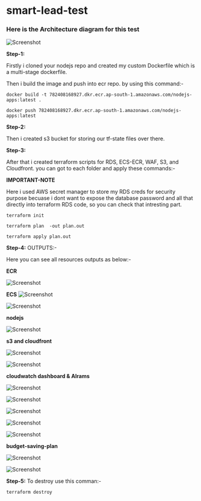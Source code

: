# smart-lead-test

### Here is the Architecture diagram for this test

![Screenshot](./screenshot/diagram.png)

**Step-1:**

Firstly i cloned your nodejs repo and created my custom Dockerfile which is a multi-stage dockerfile.

Then i build the image and push into ecr repo. by using this command:-

```
docker build -t 782408168927.dkr.ecr.ap-south-1.amazonaws.com/nodejs-apps:latest .

docker push 782408168927.dkr.ecr.ap-south-1.amazonaws.com/nodejs-apps:latest

```


**Step-2:**

Then i created s3 bucket for storing our tf-state files over there.


**Step-3:**

After that i created terraform scripts for RDS, ECS-ECR, WAF, S3, and Cloudfront. you can got to each folder and apply these commands:-

**IMPORTANT-NOTE**

Here i used AWS secret manager to store my RDS creds for security purpose becuase i dont want to expose the database password and all that directly into terraform RDS code, so you can check that intresting part. 

```
terraform init
```

```
terraform plan  -out plan.out
```

```
terraform apply plan.out 

```


**Step-4:**  OUTPUTS:-

Here you can see all resources outputs as below:-

**ECR**

![Screenshot](./screenshot/ecr.png)

**ECS**
![Screenshot](./screenshot/ecs-cluster.png)

![Screenshot](./screenshot/svc.png)

**nodejs**

![Screenshot](./screenshot/nodejs-logs.png)


**s3 and cloudfront**

![Screenshot](./screenshot/s3-bucket.png)

![Screenshot](./screenshot/cloudfront.png)

**cloudwatch dashboard & Alrams**

![Screenshot](./screenshot/dashboard.png)

![Screenshot](./screenshot/sns.png)

![Screenshot](./screenshot/subs.png)

![Screenshot](./screenshot/subs2.png)

![Screenshot](./screenshot/alaram.png)

**budget-saving-plan**

![Screenshot](./screenshot/budget.png)

![Screenshot](./screenshot/saving-plan.png)


**Step-5:** To destroy use this comman:-

```
terraform destroy
```

